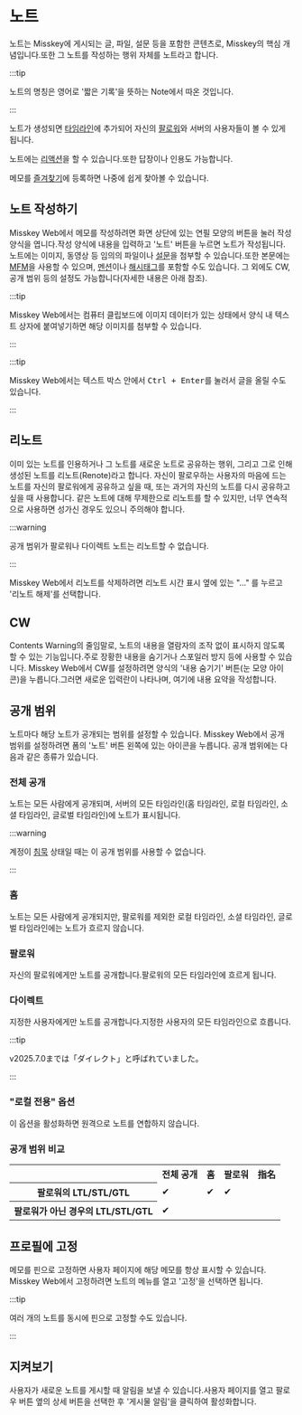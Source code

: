 # 노트

노트는 Misskey에 게시되는 글, 파일, 설문 등을 포함한 콘텐츠로, Misskey의 핵심 개념입니다.또한 그 노트를 작성하는 행위 자체를 노트라고 합니다.

:::tip

노트의 명칭은 영어로 '짧은 기록'을 뜻하는 Note에서 따온 것입니다.

:::

노트가 생성되면 [타임라인](./timeline)에 추가되어 자신의 [팔로워](./follow)와 서버의 사용자들이 볼 수 있게 됩니다.

노트에는 [리액션](./reaction)을 할 수 있습니다.또한 답장이나 인용도 가능합니다.

메모를 [즐겨찾기](./favorite)에 등록하면 나중에 쉽게 찾아볼 수 있습니다.

## 노트 작성하기

Misskey Web에서 메모를 작성하려면 화면 상단에 있는 연필 모양의 버튼을 눌러 작성 양식을 엽니다.작성 양식에 내용을 입력하고 '노트' 버튼을 누르면 노트가 작성됩니다.
노트에는 이미지, 동영상 등 임의의 파일이나 [설문](./poll)을 첨부할 수 있습니다.또한 본문에는 [MFM](./mfm)을 사용할 수 있으며, [멘션](./mention)이나 [해시태그](./hashtag)를 포함할 수도 있습니다.
그 외에도 CW, 공개 범위 등의 설정도 가능합니다(자세한 내용은 아래 참조).

:::tip

Misskey Web에서는 컴퓨터 클립보드에 이미지 데이터가 있는 상태에서 양식 내 텍스트 상자에 붙여넣기하면 해당 이미지를 첨부할 수 있습니다.

:::

:::tip

Misskey Web에서는 텍스트 박스 안에서 <kbd class="key">Ctrl + Enter</kbd>를 눌러서 글을 올릴 수도 있습니다.

:::

## 리노트

이미 있는 노트를 인용하거나 그 노트를 새로운 노트로 공유하는 행위, 그리고 그로 인해 생성된 노트를 리노트(Renote)라고 합니다.
자신이 팔로우하는 사용자의 마음에 드는 노트를 자신의 팔로워에게 공유하고 싶을 때, 또는 과거의 자신의 노트를 다시 공유하고 싶을 때 사용합니다.
같은 노트에 대해 무제한으로 리노트를 할 수 있지만, 너무 연속적으로 사용하면 성가신 경우도 있으니 주의해야 합니다.

:::warning

공개 범위가 팔로워나 다이렉트 노트는 리노트할 수 없습니다.

:::

Misskey Web에서 리노트를 삭제하려면 리노트 시간 표시 옆에 있는 "..." 를 누르고 '리노트 해제'를 선택합니다.

## CW

Contents Warning의 줄임말로, 노트의 내용을 열람자의 조작 없이 표시하지 않도록 할 수 있는 기능입니다.주로 장황한 내용을 숨기거나 스포일러 방지 등에 사용할 수 있습니다.
Misskey Web에서 CW를 설정하려면 양식의 '내용 숨기기' 버튼(눈 모양 아이콘)을 누릅니다.그러면 새로운 입력란이 나타나며, 여기에 내용 요약을 작성합니다.

## 공개 범위

노트마다 해당 노트가 공개되는 범위를 설정할 수 있습니다.
Misskey Web에서 공개 범위를 설정하려면 폼의 '노트' 버튼 왼쪽에 있는 아이콘을 누릅니다.
공개 범위에는 다음과 같은 종류가 있습니다.

### 전체 공개

노트는 모든 사람에게 공개되며, 서버의 모든 타임라인(홈 타임라인, 로컬 타임라인, 소셜 타임라인, 글로벌 타임라인)에 노트가 표시됩니다.

:::warning

계정이 [침묵](./silence) 상태일 때는 이 공개 범위를 사용할 수 없습니다.

:::

### 홈

노트는 모든 사람에게 공개되지만, 팔로워를 제외한 로컬 타임라인, 소셜 타임라인, 글로벌 타임라인에는 노트가 흐르지 않습니다.

### 팔로워

자신의 팔로워에게만 노트를 공개합니다.팔로워의 모든 타임라인에 흐르게 됩니다.

### 다이렉트

지정한 사용자에게만 노트를 공개합니다.지정한 사용자의 모든 타임라인으로 흐릅니다.

:::tip

v2025.7.0までは「ダイレクト」と呼ばれていました。

:::

### "로컬 전용" 옵션

이 옵션을 활성화하면 원격으로 노트를 연합하지 않습니다.

### 공개 범위 비교

<table>
	<tbody><tr><th></th><th>전체 공개</th><th>홈</th><th>팔로워</th><th>指名</th></tr>
	<tr><th>팔로워의 LTL/STL/GTL</th><td>✔</td><td>✔</td><td>✔</td><td></td></tr>
	<tr><th>팔로워가 아닌 경우의 LTL/STL/GTL</th><td>✔</td><td></td><td></td><td></td></tr>
</tbody></table>

## 프로필에 고정

메모를 핀으로 고정하면 사용자 페이지에 해당 메모를 항상 표시할 수 있습니다.
Misskey Web에서 고정하려면 노트의 메뉴를 열고 '고정'을 선택하면 됩니다.

:::tip

여러 개의 노트를 동시에 핀으로 고정할 수도 있습니다.

:::

## 지켜보기

사용자가 새로운 노트를 게시할 때 알림을 보낼 수 있습니다.사용자 페이지를 열고 팔로우 버튼 옆의 상세 버튼을 선택한 후 '게시물 알림'을 클릭하여 활성화합니다.
